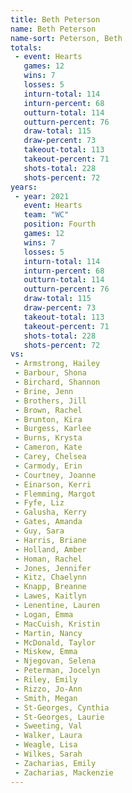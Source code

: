 ```yaml
---
title: Beth Peterson
name: Beth Peterson
name-sort: Peterson, Beth
totals:
 - event: Hearts
   games: 12
   wins: 7
   losses: 5
   inturn-total: 114
   inturn-percent: 68
   outturn-total: 114
   outturn-percent: 76
   draw-total: 115
   draw-percent: 73
   takeout-total: 113
   takeout-percent: 71
   shots-total: 228
   shots-percent: 72
years:
 - year: 2021
   event: Hearts
   team: "WC"
   position: Fourth
   games: 12
   wins: 7
   losses: 5
   inturn-total: 114
   inturn-percent: 68
   outturn-total: 114
   outturn-percent: 76
   draw-total: 115
   draw-percent: 73
   takeout-total: 113
   takeout-percent: 71
   shots-total: 228
   shots-percent: 72
vs:
 - Armstrong, Hailey
 - Barbour, Shona
 - Birchard, Shannon
 - Brine, Jenn
 - Brothers, Jill
 - Brown, Rachel
 - Brunton, Kira
 - Burgess, Karlee
 - Burns, Krysta
 - Cameron, Kate
 - Carey, Chelsea
 - Carmody, Erin
 - Courtney, Joanne
 - Einarson, Kerri
 - Flemming, Margot
 - Fyfe, Liz
 - Galusha, Kerry
 - Gates, Amanda
 - Guy, Sara
 - Harris, Briane
 - Holland, Amber
 - Homan, Rachel
 - Jones, Jennifer
 - Kitz, Chaelynn
 - Knapp, Breanne
 - Lawes, Kaitlyn
 - Lenentine, Lauren
 - Logan, Emma
 - MacCuish, Kristin
 - Martin, Nancy
 - McDonald, Taylor
 - Miskew, Emma
 - Njegovan, Selena
 - Peterman, Jocelyn
 - Riley, Emily
 - Rizzo, Jo-Ann
 - Smith, Megan
 - St-Georges, Cynthia
 - St-Georges, Laurie
 - Sweeting, Val
 - Walker, Laura
 - Weagle, Lisa
 - Wilkes, Sarah
 - Zacharias, Emily
 - Zacharias, Mackenzie
---
```

